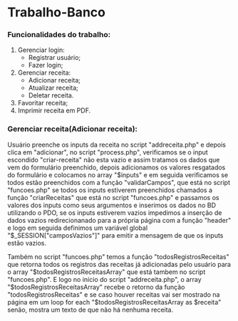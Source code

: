 # Trabalho-Banco

### Funcionalidades do trabalho:

1. Gerenciar login:
   - Registrar usuário;
   - Fazer login;
1. Gerenciar receita:
   - Adicionar receita;
   - Atualizar receita;
   - Deletar receita.
1. Favoritar receita;
1. Imprimir receita em PDF.

### Gerenciar receita(Adicionar receita):

Usuário preenche os inputs da receita no script "addreceita.php" e depois clica em "adicionar", no script "process.php", verificamos se o input escondido "criar-receita" não esta vazio e assim tratamos os dados que vem do formulário preenchido, depois adicionamos os valores resgatados do formulário e colocamos no array "$inputs" e em seguida verificamos se todos estão preenchidos com a função "validarCampos", que está no script "funcoes.php" se todos os inputs estiverem preenchidos chamados a função "criarReceitas" que está no script "funcoes.php" e passamos os valores dos inputs como seus argumentos e inserimos os dados no BD utilizando o PDO, se os inputs estiverem vazios impedimos a inserção de dados vazios redirecionanado para a própria página com a função "header" e logo em seguida definimos um variável global "$\_SESSION["camposVazios"]" para emitir a mensagem de que os inputs estão vazios.

Também no script "funcoes.php" temos a função "todosRegistrosReceitas" que retorna todos os registros das receitas já adicionadas pelo usuário para o array "$todosRegistrosReceitasArray" que está tambem no script "funcoes.php". E logo no início do script "addreceita.php", o array "$todosRegistrosReceitasArray" recebe o retorno da função "todosRegistrosReceitas" e se caso houver receitas vai ser mostrado na página em um loop for each "$todosRegistrosReceitasArray as $receita" senão, mostra um texto de que não há nenhuma receita.
